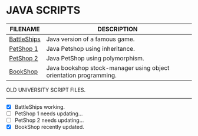 # JAVA SCRIPTS

| FILENAME       | DESCRIPTION |
|----------------|-------------|
| [BattleShips](https://github.com/BroadbentT/Battleships) | Java version of a famous game.|
| [PetShop 1](https://github.com/BroadbentT/Petshop-1) | Java Petshop using inheritance. |
| [PetShop 2](https://github.com/BroadbentT/Petshop-2) |Java PetShop using polymorphism.|
| [BookShop](https://github.com/BroadbentT/Bookshop)| Java bookshop stock-manager using object orientation programming. |

OLD UNIVERSITY SCRIPT FILES.
****************************
- [x] BattleShips working.
- [ ] PetShop 1 needs updating...
- [ ] PetShop 2 needs updating...
- [x] BookShop recently updated.
